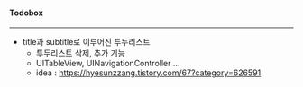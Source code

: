 #### Todobox

----

- title과 subtitle로 이루어진 투두리스트
  - 투두리스트 삭제, 추가 기능
  - UITableView, UINavigationController ...
  - idea : https://hyesunzzang.tistory.com/67?category=626591

